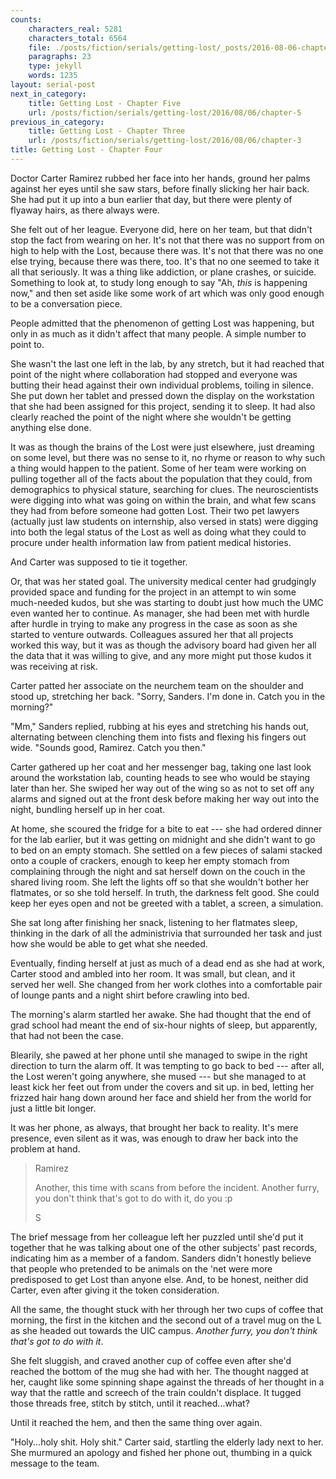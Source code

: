 ```yaml
---
counts:
    characters_real: 5281
    characters_total: 6564
    file: ./posts/fiction/serials/getting-lost/_posts/2016-08-06-chapter-4.md
    paragraphs: 23
    type: jekyll
    words: 1235
layout: serial-post
next_in_category:
    title: Getting Lost - Chapter Five
    url: /posts/fiction/serials/getting-lost/2016/08/06/chapter-5
previous_in_category:
    title: Getting Lost - Chapter Three
    url: /posts/fiction/serials/getting-lost/2016/08/06/chapter-3
title: Getting Lost - Chapter Four
---
```


Doctor Carter Ramirez rubbed her face into her hands, ground her palms against her eyes until she saw stars, before finally slicking her hair back. She had put it up into a bun earlier that day, but there were plenty of flyaway hairs, as there always were.

She felt out of her league. Everyone did, here on her team, but that didn't stop the fact from wearing on her. It's not that there was no support from on high to help with the Lost, because there was. It's not that there was no one else trying, because there was there, too. It's that no one seemed to take it all that seriously. It was a thing like addiction, or plane crashes, or suicide. Something to look at, to study long enough to say "Ah, *this* is happening now," and then set aside like some work of art which was only good enough to be a conversation piece.

People admitted that the phenomenon of getting Lost was happening, but only in as much as it didn't affect that many people. A simple number to point to.

She wasn't the last one left in the lab, by any stretch, but it had reached that point of the night where collaboration had stopped and everyone was butting their head against their own individual problems, toiling in silence. She put down her tablet and pressed down the display on the workstation that she had been assigned for this project, sending it to sleep. It had also clearly reached the point of the night where she wouldn't be getting anything else done.

It was as though the brains of the Lost were just elsewhere, just dreaming on some level, but there was no sense to it, no rhyme or reason to why such a thing would happen to the patient. Some of her team were working on pulling together all of the facts about the population that they could, from demographics to physical stature, searching for clues. The neuroscientists were digging into what was going on within the brain, and what few scans they had from before someone had gotten Lost. Their two pet lawyers (actually just law students on internship, also versed in stats) were digging into both the legal status of the Lost as well as doing what they could to procure under health information law from patient medical histories.

And Carter was supposed to tie it together.

Or, that was her stated goal. The university medical center had grudgingly provided space and funding for the project in an attempt to win some much-needed kudos, but she was starting to doubt just how much the UMC even wanted her to continue. As manager, she had been met with hurdle after hurdle in trying to make any progress in the case as soon as she started to venture outwards. Colleagues assured her that all projects worked this way, but it was as though the advisory board had given her all the data that it was willing to give, and any more might put those kudos it was receiving at risk.

Carter patted her associate on the neurchem team on the shoulder and stood up, stretching her back. "Sorry, Sanders. I'm done in. Catch you in the morning?"

"Mm," Sanders replied, rubbing at his eyes and stretching his hands out, alternating between clenching them into fists and flexing his fingers out wide. "Sounds good, Ramirez. Catch you then."

Carter gathered up her coat and her messenger bag, taking one last look around the workstation lab, counting heads to see who would be staying later than her. She swiped her way out of the wing so as not to set off any alarms and signed out at the front desk before making her way out into the night, bundling herself up in her coat.

At home, she scoured the fridge for a bite to eat --- she had ordered dinner for the lab earlier, but it was getting on midnight and she didn't want to go to bed on an empty stomach. She settled on a few pieces of salami stacked onto a couple of crackers, enough to keep her empty stomach from complaining through the night and sat herself down on the couch in the shared living room. She left the lights off so that she wouldn't bother her flatmates, or so she told herself. In truth, the darkness felt good. She could keep her eyes open and not be greeted with a tablet, a screen, a simulation.

She sat long after finishing her snack, listening to her flatmates sleep, thinking in the dark of all the administrivia that surrounded her task and just how she would be able to get what she needed.

Eventually, finding herself at just as much of a dead end as she had at work, Carter stood and ambled into her room. It was small, but clean, and it served her well. She changed from her work clothes into a comfortable pair of lounge pants and a night shirt before crawling into bed.

The morning's alarm startled her awake. She had thought that the end of grad school had meant the end of six-hour nights of sleep, but apparently, that had not been the case.

Blearily, she pawed at her phone until she managed to swipe in the right direction to turn the alarm off. It was tempting to go back to bed --- after all, the Lost weren't going anywhere, she mused --- but she managed to at least kick her feet out from under the covers and sit up. in bed, letting her frizzed hair hang down around her face and shield her from the world for just a little bit longer.

It was her phone, as always, that brought her back to reality. It's mere presence, even silent as it was, was enough to draw her back into the problem at hand.

> Ramirez
>
> Another, this time with scans from before the incident. Another furry, you don't think that's got to do with it, do you :p
>
> S

The brief message from her colleague left her puzzled until she'd put it together that he was talking about one of the other subjects' past records, indicating him as a member of a fandom. Sanders didn't honestly believe that people who pretended to be animals on the 'net were more predisposed to get Lost than anyone else. And, to be honest, neither did Carter, even after giving it the token consideration.

All the same, the thought stuck with her through her two cups of coffee that morning, the first in the kitchen and the second out of a travel mug on the L as she headed out towards the UIC campus. *Another furry, you don't think that's got to do with it*.

She felt sluggish, and craved another cup of coffee even after she'd reached the bottom of the mug she had with her. The thought nagged at her, caught like some spinning shape against the threads of her thought in a way that the rattle and screech of the train couldn't displace. It tugged those threads free, stitch by stitch, until it reached...what?

Until it reached the hem, and then the same thing over again.

"Holy...holy shit. Holy shit." Carter said, startling the elderly lady next to her. She murmured an apology and fished her phone out, thumbing in a quick message to the team.
